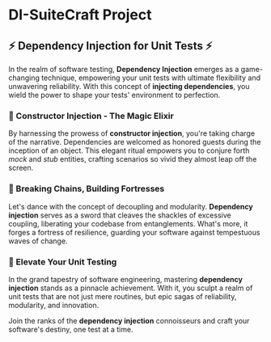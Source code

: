 # **DI-SuiteCraft Project**
## :zap: Dependency Injection for Unit Tests :zap:

In the realm of software testing, **Dependency Injection** emerges as a game-changing technique, empowering your unit tests with ultimate flexibility and unwavering reliability. With this concept of **injecting dependencies**, you wield the power to shape your tests' environment to perfection.

### :construction_worker: Constructor Injection - The Magic Elixir

By harnessing the prowess of **constructor injection**, you're taking charge of the narrative. Dependencies are welcomed as honored guests during the inception of an object. This elegant ritual empowers you to conjure forth *mock* and *stub* entities, crafting scenarios so vivid they almost leap off the screen.

### :link: Breaking Chains, Building Fortresses

Let's dance with the concept of decoupling and modularity. **Dependency injection** serves as a sword that cleaves the shackles of excessive coupling, liberating your codebase from entanglements. What's more, it forges a fortress of resilience, guarding your software against tempestuous waves of change.

### :rocket: Elevate Your Unit Testing

In the grand tapestry of software engineering, mastering **dependency injection** stands as a pinnacle achievement. With it, you sculpt a realm of unit tests that are not just mere routines, but epic sagas of reliability, modularity, and innovation. 

Join the ranks of the **dependency injection** connoisseurs and craft your software's destiny, one test at a time.
